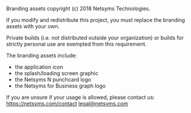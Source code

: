 Branding assets copyright (c) 2018 Netsyms Technologies.

If you modify and redistribute this project, you must replace the branding
assets with your own.

Private builds (i.e. not distributed outside your organization) or builds for
strictly personal use are exempted from this requirement.

The branding assets include:
 * the application icon
 * the splash/loading screen graphic
 * the Netsyms N punchcard logo
 * the Netsyms for Business graph logo

If you are unsure if your usage is allowed, please contact us:
https://netsyms.com/contact
legal@netsyms.com